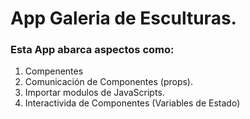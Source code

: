 # App Galeria de Esculturas.

### Esta App abarca aspectos como:

1. Compenentes
2. Comunicación de Componentes (props).
3. Importar modulos de JavaScripts.
4. Interactivida de Componentes (Variables de Estado)
